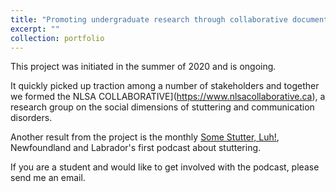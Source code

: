 ```yaml
---
title: "Promoting undergraduate research through collaborative documentary media: a sociolinguistic study of the perception of stuttering (in co-operation with the Newfoundland Stuttering Association)."
excerpt: ""
collection: portfolio
---
```


This project was initiated in the summer of 2020 and is ongoing.

It quickly picked up traction among a number of stakeholders and together we formed the NLSA COLLABORATIVE](https://www.nlsacollaborative.ca), a research group on the social dimensions of stuttering and communication disorders.

Another result from the project is the monthly [Some Stutter, Luh!](https://somestutterluh.ca), Newfoundland and Labrador's first podcast about stuttering.

If you are a student and would like to get involved with the podcast, please send me an email. 
